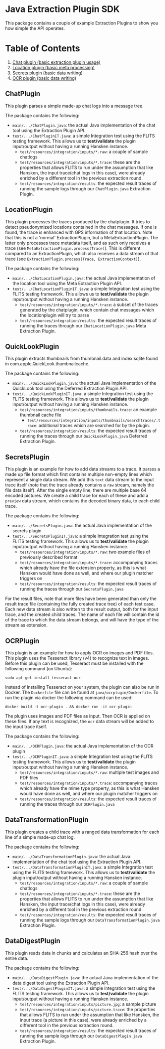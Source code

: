 # Java Extraction Plugin SDK

This package contains a couple of example Extraction Plugins to show you how simple the API operates.

# Table of Contents
1. [Chat plugin (basic extraction plugin usage)](#chatplugin)
2. [Location plugin (basic meta processing)](#locationplugin)
3. [Secrets plugin (basic data writing)](#secretsplugin)
4. [OCR plugin (basic data writing)](#ocrplugin)

## ChatPlugin

This plugin parses a simple made-up chat logs into a message tree.

The package contains the following:

- `main/.../ChatPlugin.java`: the actual Java implementation of the chat tool using the Extraction Plugin API.
- `test/.../ChatPluginIT.java`: a simple Integration test using the FLITS testing framework. This allows us to
  **test/validate** the plugin input/output without having a running Hansken instance.
    - `test/resources/integration/inputs/*.raw`: a couple of sample chatlogs
    - `test/resources/integration/inputs/*.trace`: these are the properties that allows FLITS to run under the
      assumption that like Hansken, the input trace(chat logs in this case), were already enriched by a different tool
      in the previous extraction round.
    - `test/resources/integration/results`: the expected result traces of running the sample logs through
      our `ChatPlugin.java` Extraction Plugin.
      
## LocationPlugin

This plugin processes the traces produced by the chatplugin. It tries to detect pseudonymized locations
contained in the chat messages. If one is found, the trace is enhanced with GPS information of that location.
Note that this is not a 'normal' ExtractionPlugin, but a MetaExtractionPlugin. The latter only processes trace 
metadata itself, and as such only receives a trace (see `MetaExtractionPlugin.process(Trace)`).
This is different compared to an ExtractionPlugin, which also receives a data stream of that trace 
(see `ExtractionPlugin.process(Trace, ExtractionContext)`).

The package contains the following:

- `main/.../ChatLocationPlugin.java`: the actual Java implementation of the location tool using the Meta Extraction Plugin API.
- `test/.../ChatLocationPluginIT.java`: a simple Integration test using the FLITS testing framework. This allows us to
  **test/validate** the plugin input/output without having a running Hansken instance.
    - `test/resources/integration/inputs/*.trace`: a subset of the traces generated by the chatplugin, which contain
    chat messages which the locationplugin will try to parse
    - `test/resources/integration/results`: the expected result traces of running the traces through
      our `ChatLocationPlugin.java` Meta Extraction Plugin.

## QuickLookPlugin

This plugin extracts thumbnails from thumbnail.data and index.sqlite found in com.apple.QuickLook.thumbnailcache.

The package contains the following:

- `main/.../QuickLookPlugin.java`: the actual Java implementation of the QuickLook tool using the Deferred Extraction Plugin API.
- `test/.../QuickLookPluginIT.java`: a simple Integration test using the FLITS testing framework. This allows us to
  **test/validate** the plugin input/output without having a running Hansken instance.
    - `test/resources/integration/inputs/thumbnails.trace`: an example thumbnail cache file
        - `test/resources/integration/inputs/thumbnails/searchtraces/.trace`: additional traces which are searched for 
          by the plugin.
    - `test/resources/integration/results`: the expected result traces of running the traces through
      our `QuickLookPlugin.java` Deferred Extraction Plugin.

## SecretsPlugin

This plugin is an example for how to add data streams to a trace.  It parses a made up file format which first contains
multiple non-empty lines which represent a single data stream. We add this `text` data stream to the input trace itself
(note that the trace already contains a `raw` stream, namely the file data itself). After the single empty line, there
are multiple base 64 encoded pictures. We create a child trace for each of these and add a `preview` data stream, which 
contains the decoded binary data, to each child trace. 

The package contains the following:

- `main/.../SecretsPlugin.java`: the actual Java implementation of the secrets plugin
- `test/.../SecretsPluginIT.java`: a simple Integration test using the FLITS testing framework. This allows us to
  **test/validate** the plugin input/output without having a running Hansken instance.
    - `test/resources/integration/inputs/*.raw`: two example files of previously described format
    - `test/resources/integration/inputs/*.trace`: accompanying traces which already have the file extension property,
    as this is what Hansken would have done as well, and where our plugin matcher triggers on
    - `test/resources/integration/results`: the expected result traces of running the traces through
      our `SecretsPlugin.java`
      
For the result files, note that more files have been generated than only the result trace file (containing the 
fully created trace tree) of each test case. Each new data stream is also written to the result output, both for
the input trace, and the created child traces. The name of each file will contain the id of the trace to which the
data stream belongs, and will have the type of the stream as extension.

## OCRPlugin

This plugin is an example for how to apply OCR on images and PDF files. This plugin uses the Tesseract library (v4) to 
recognize text in images. Before this plugin can be used, Tesseract must be installed with the following command (on
Ubuntu):

```commandline
sudo apt-get install tesseract-ocr
```

Instead of installing Tesseract on your system, the plugin can also be run in Docker. The `Dockerfile` file can be 
found at `java/ocrplugin/Dockerfile`. To run the plugin via docker the following command can be used:

```commandline
docker build -t ocr-plugin . && docker run -it ocr-plugin
```

The plugin uses images and PDF files as input. Then OCR is applied on these files. If any text is recognized, 
the `ocr` data stream will be added to the input trace itself.

The package contains the following:

- `main/.../OCRPlugin.java`: the actual Java implementation of the OCR plugin
- `test/.../OCRPluginIT.java`: a simple Integration test using the FLITS testing framework. This allows us to
  **test/validate** the plugin input/output without having a running Hansken instance.
    - `test/resources/integration/inputs/*.raw`: multiple test images and PDF files
    - `test/resources/integration/inputs/*.trace`: accompanying traces which already have the mime type property,
      as this is what Hansken would have done as well, and where our plugin matcher triggers on
    - `test/resources/integration/results`: the expected result traces of running the traces through
      our `OCRPlugin.java`

## DataTransformationPlugin

This plugin creates a child trace with a ranged data transformation for each line of a simple made-up chat log.

The package contains the following:

- `main/.../DataTransformationPlugin.java`: the actual Java implementation of the chat tool using the Extraction Plugin API.
- `test/.../DataTransformationPluginIT.java`: a simple Integration test using the FLITS testing framework. This allows us to
  **test/validate** the plugin input/output without having a running Hansken instance.
    - `test/resources/integration/inputs/*.raw`: a couple of sample chatlogs
    - `test/resources/integration/inputs/*.trace`: these are the properties that allows FLITS to run under the
      assumption that like Hansken, the input trace(chat logs in this case), were already enriched by a different tool
      in the previous extraction round.
    - `test/resources/integration/results`: the expected result traces of running the sample logs through
      our `DataTransformationPlugin.java` Extraction Plugin.

## DataDigestPlugin

This plugin reads data in chunks and calculates an SHA-256 hash over the entire data.

The package contains the following:

- `main/.../DataDigestPlugin.java`: the actual Java implementation of the data digest tool using the Extraction Plugin API.
- `test/.../DataDigestPluginIT.java`: a simple Integration test using the FLITS testing framework. This allows us to
  **test/validate** the plugin input/output without having a running Hansken instance.
    - `test/resources/integration/inputs/picture.jpg`: a sample picture
    - `test/resources/integration/inputs/picture.trace`: the properties that allows FLITS to run under the
      assumption that like Hansken, the input trace (a picture in this case), were already enriched by a different tool
      in the previous extraction round.
    - `test/resources/integration/results`: the expected result traces of running the sample logs through
      our `DataDigestPlugin.java` Extraction Plugin.
